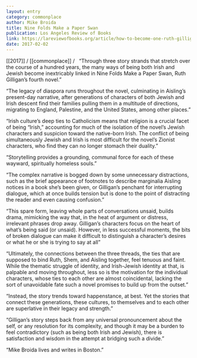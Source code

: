 ```yaml
---
layout: entry
category: commonplace
author: Mike Broida
title: Nine Folds Make a Paper Swan
publication: Los Angeles Review of Books
link: https://lareviewofbooks.org/article/how-to-become-one-ruth-gilligans-nine-folds-make-a-paper-swan/
date: 2017-02-02
---
```


[[2017]] / [[commonplace]] / 
 
“Through three story strands that stretch over the course of a hundred years, the many ways of being both Irish and Jewish become inextricably linked in Nine Folds Make a Paper Swan, Ruth Gilligan’s fourth novel.”

“The legacy of diaspora runs throughout the novel, culminating in Aisling’s present-day narrative, after generations of characters of both Jewish and Irish descent find their families pulling them in a multitude of directions, migrating to England, Palestine, and the United States, among other places.”

“Irish culture’s deep ties to Catholicism means that religion is a crucial facet of being “Irish,” accounting for much of the isolation of the novel’s Jewish characters and suspicion toward the native-born Irish. The conflict of being simultaneously Jewish and Irish is most difficult for the novel’s Zionist characters, who find they can no longer stomach their duality.”

“Storytelling provides a grounding, communal force for each of these wayward, spiritually homeless souls.”

“The complex narrative is bogged down by some unnecessary distractions, such as the brief appearance of footnotes to describe marginalia Aisling notices in a book she’s been given, or Gilligan’s penchant for interrupting dialogue, which at once builds tension but is done to the point of distracting the reader and even causing confusion.”

“This spare form, leaving whole parts of conversations unsaid, builds drama, mimicking the way that, in the heat of argument or distress, irrelevant phrases drop away. Gilligan’s characters focus on the heart of what’s being said (or unsaid). However, in less successful moments, the bits of broken dialogue can make it difficult to distinguish a character’s desires or what he or she is trying to say at all”

“Ultimately, the connections between the three threads, the ties that are supposed to bind Ruth, Shem, and Aisling together, feel tenuous and faint. While the thematic struggle of identity, and Irish-Jewish identity at that, is palpable and moving throughout, less so is the motivation for the individual characters, whose ties to each other are almost coincidental, lacking the sort of unavoidable fate such a novel promises to build up from the outset.”

“Instead, the story trends toward happenstance, at best. Yet the stories that connect these generations, these cultures, to themselves and to each other are superlative in their legacy and strength.”

“Gilligan’s story steps back from any universal pronouncement about the self, or any resolution for its complexity, and though it may be a burden to feel contradictory (such as being both Irish and Jewish), there is satisfaction and wisdom in the attempt at bridging such a divide.”

“Mike Broida lives and writes in Boston.”

